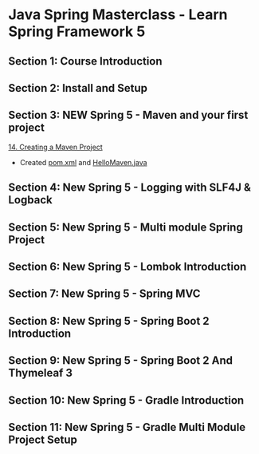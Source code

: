 # Java Spring Masterclass - Learn Spring Framework 5

## Section 1: Course Introduction

## Section 2: Install and Setup

## Section 3: NEW Spring 5 - Maven and your first project

[14. Creating a Maven Project](014_hello-maven/)
- Created [pom.xml](014_hello-maven/pom.xml) and [HelloMaven.java](014_hello-maven/src/main/java/academy/learnprogramming/HelloMaven.java)

## Section 4: New Spring 5 - Logging with SLF4J & Logback

## Section 5: New Spring 5 - Multi module Spring Project

## Section 6: New Spring 5 - Lombok Introduction

## Section 7: New Spring 5 - Spring MVC

## Section 8: New Spring 5 - Spring Boot 2 Introduction

## Section 9: New Spring 5 - Spring Boot 2 And Thymeleaf 3

## Section 10: New Spring 5 - Gradle Introduction

## Section 11: New Spring 5 - Gradle Multi Module Project Setup